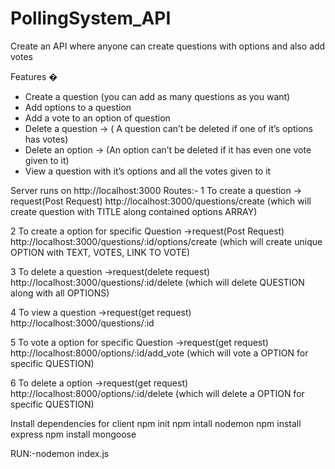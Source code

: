 # PollingSystem_API
Create an API where anyone can create questions with options and also add votes 


Features �
- Create a question (you can add as many questions as you want) 
- Add options to a question 
- Add a vote to an option of question
- Delete a question → ( A question can’t be deleted if one of it’s options has votes)
- Delete an option → (An option can’t be deleted if it has even one vote given to it)
- View a question with it’s options and all the votes given to it

Server runs on http://localhost:3000
Routes:-
1 To create a question
-> request(Post Request) http://localhost:3000/questions/create
(which will create question with TITLE along contained options ARRAY)

2 To create a option for specific Question
->request(Post Request) http://localhost:3000/questions/:id/options/create
(which will create unique OPTION with TEXT, VOTES, LINK TO VOTE)

3 To delete a question
->request(delete request) http://localhost:3000/questions/:id/delete
(which will delete QUESTION along with all OPTIONS)

4 To view a question
->request(get request) http://localhost:3000/questions/:id

5 To vote a option for specific Question
->request(get request) http://localhost:8000/options/:id/add_vote
(which will vote a OPTION for specific QUESTION)

6 To delete a option
->request(get request) http://localhost:8000/options/:id/delete
(which will delete a OPTION for specific QUESTION)



Install dependencies for client
npm init
npm intall nodemon
npm install express
npm install mongoose


RUN:-nodemon index.js
